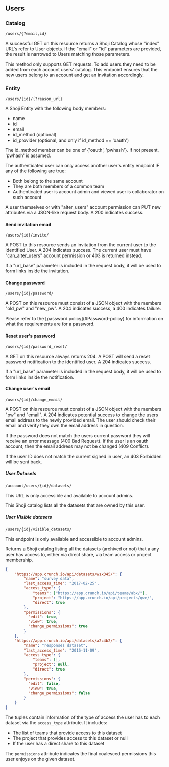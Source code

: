 ## Users

### Catalog

`/users/{?email,id}`

A successful GET on this resource returns a Shoji Catalog whose "index" URL's 
refer to User objects. If the "email" or "id" parameters are provided, the 
result is narrowed to Users matching those parameters.

This method only supports GET requests. To add users they need to be added from 
each account users' catalog. This endpoint ensures that the new users belong to 
an account and get an invitation accordingly.

### Entity

`/users/{id}/{?reason_url}`

A Shoji Entity with the following body members:

- name
- id
- email
- id_method (optional)
- id_provider (optional, and only if id_method == 'oauth')

The id_method member can be one of {'oauth', 'pwhash'}. If not present, 'pwhash' is assumed.


The authenticated user can only access another user's entity endpoint IF any
of the following are true:

 * Both belong to the same account
 * They are both members of a common team
 * Authenticated user is account admin and viewed user is collaborator on such account

A user themselves or with "alter_users" account permission can PUT new 
attributes via a JSON-like request body. A 200 indicates success.

#### Send invitation email

`/users/{id}/invite/`

A POST to this resource sends an invitation from the current user to the 
identified User. A 204 indicates success. The current user must have 
"can_alter_users" account permission or 403 is returned instead.

If a "url_base" parameter is included in the request body, it will be used to 
form links inside the invitation.

#### Change password

`/users/{id}/password/`

A POST on this resource must consist of a JSON object with the members 
"old_pw" and "new_pw". A 204 indicates success, a 400 indicates failure.

<aside class="notice">
    Please refer to the [password policy](#Password-policy) for information on
    what the requirements are for a password.
</aside>

#### Reset user's password

`/users/{id}/password_reset/`

A GET on this resource always returns 204. A POST will send a reset password 
notification to the identified user. A 204 indicates success.

If a "url_base" parameter is included in the request body, it will be used to 
form links inside the notification.

#### Change user's email

`/users/{id}/change_email/`

A POST on this resource must consist of a JSON object with the members "pw" and 
"email". A 204 indicates potential success to change the users email address to 
the newly provided email. The user should check their email and verify they own 
the email address in question.

If the password does not match the users current password they will receive an
error message (400 Bad Request). If the user is an oauth account, then the email
 address may not be changed (409 Conflict).

If the user ID does not match the current signed in user, an 403 Forbidden will be sent back.

##### User Datasets

`/account/users/{id}/datasets/`

This URL is only accessible and available to account admins. 

This Shoji catalog lists all the datasets that are owned by this user.


##### User Visible datasets

`/users/{id}/visible_datasets/`

This endpoint is only available and accessible to account admins.

Returns a Shoji catalog listing all the datasets (archived or not) that a any
user has access to, either via direct share, via team access or project membership.

```json
{
    "https://app.crunch.io/api/datasets/wsx345/": {
        "name": "survey data",
        "last_access_time": "2017-02-25",
        "access_type": {
            "teams": ["https://app.crunch.io/api/teams/abx/"],
            "project": "https://app.crunch.io/api/projects/qwe/",
            "direct": true
        },
        "permissions": {
          "edit": true,
          "view": true,
          "change_permissions": true
        }
    },
    "https://app.crunch.io/api/datasets/a2c4b2/": {
        "name": "responses dataset",
        "last_access_time": "2016-11-09",
        "access_type": {
            "teams": [],
            "project": null,
            "direct": true
        },
        "permissions": {
          "edit": false,
          "view": true,
          "change_permissions": false
        }
    }
}
```

The tuples contain information of the type of access the user has to each 
dataset via the `access_type` attribute. It includes:
 
 * The list of teams that provide access to this dataset
 * The project that provides access to this dataset or null
 * If the user has a direct share to this dataset
 
The `permissions` attribute indicates the final coalesced permissions this 
user enjoys on the given dataset.